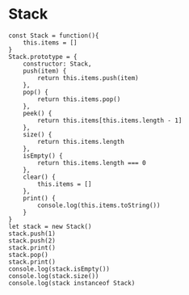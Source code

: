 # Stack

> 
    const Stack = function(){
        this.items = []
    }
    Stack.prototype = {
        constructor: Stack,
        push(item) {
            return this.items.push(item)
        },
        pop() {
            return this.items.pop()
        },
        peek() {
            return this.items[this.items.length - 1]
        },
        size() {
            return this.items.length
        },
        isEmpty() {
            return this.items.length === 0
        },
        clear() {
            this.items = []
        },
        print() {
            console.log(this.items.toString())
        }
    }
    let stack = new Stack()
    stack.push(1)
    stack.push(2)
    stack.print()
    stack.pop()
    stack.print()
    console.log(stack.isEmpty())
    console.log(stack.size())
    console.log(stack instanceof Stack)